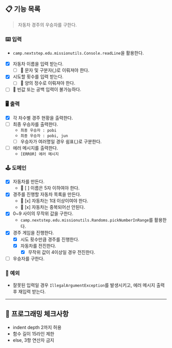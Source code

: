 ## 📋 기능 목록

> 자동차 경주의 우승자를 구한다.

### ⌨️ 입력

- `camp.nextstep.edu.missionutils.Console.readLine`을 활용한다.
- [x] 자동차 이름을 입력 받는다.
    - [ ] 🧨 문자 및 구분자(,)로 이뤄져야 한다.
- [x] 시도할 횟수를 입력 받는다.
    - [ ] 🧨 양의 정수로 이뤄져야 한다.
- [ ] 🧨 빈값 또는 공백 입력이 불가능하다.

### 🖥 출력

- [x] 각 차수별 경주 현황을 출력한다.
- [ ] 최종 우승자를 출력한다.
    - `최종 우승자 : pobi`
    - `최종 우승자 : pobi, jun`
    - [ ] 우승자가 여러명일 경우 쉼표(,)로 구분한다.
- [ ] 에러 메시지를 출력한다.
    - `[ERROR] 에러 메시지`

### 🕹️ 도메인

- [x] 자동차를 만든다.
    - 🧨 [ ] 이름은 5자 이하여야 한다.
- [x] 경주를 진행할 자동차 목록을 만든다.
    - 🧨 [x] 자동차는 1대 이상이여야 한다.
    - 🧨 [x] 자동차는 중복되어선 안된다.
- [x] 0~9 사이의 무작위 값을 구한다.
    - `camp.nextstep.edu.missionutils.Randoms.pickNumberInRange`를 활용한다.
- [x] 경주 게임을 진행한다.
    - [x] 시도 횟수만큼 경주를 진행한다.
    - [x] 자동차를 전진한다.
        - [x] 무작위 값이 4이상일 경우 전진한다.
- [ ] 우승자를 구한다.

### 🧨 예외

- 잘못된 입력일 경우 `IllegalArgumentException`를 발생시키고, 에러 메시지 출력 후 재입력 받는다.

---

## 🏁 프로그래밍 체크사항

- indent depth 2까지 허용
- 함수 길이 15라인 제한
- else, 3항 연산자 금지
